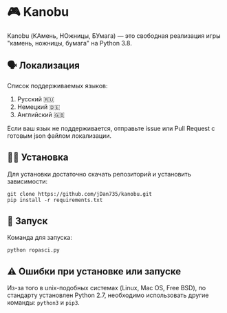 # 🎮 Kanobu
Kanobu (КАмень, НОжницы, БУмага) — это свободная реализация игры "камень, ножницы, бумага" на Python 3.8.
## 🗣 Локализация
Список поддерживаемых языков:
1. Русский 🇷🇺
2. Немецкий 🇩🇪
3. Английский 🇬🇧

Если ваш язык не поддерживается, отправьте issue или Pull Request с готовым json файлом локализации.
## 🧑‍💻 Установка
Для установки достаточно скачать репозиторий и установить зависимости:
```
git clone https://github.com/jDan735/kanobu.git
pip install -r requirements.txt
```
## 🚀 Запуск
Команда для запуска:
```
python ropasci.py
```
## ⚠️ Ошибки при установке или запуске
Из-за того в unix-подобных системах (Linux, Mac OS, Free BSD), по стандарту установлен Python 2.7, необходимо использовать другие команды: `python3` и `pip3`.
